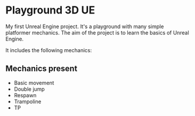 # Playground 3D UE

My first Unreal Engine project. It's a playground with many simple platformer mechanics. The aim of the project is to learn the basics of Unreal Engine.

It includes the following mechanics:

## Mechanics present

- Basic movement
- Double jump
- Respawn
- Trampoline
- TP
